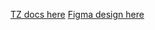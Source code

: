  <a  href="https://1sonia.uz/](https://docs.google.com/document/d/1CQJgwjkWo56h6nBSeC5yh7ljUsxaSKM7yZhSFBscVbY/edit" target="_blank" rel="noreferrer"> TZ docs here</a>
 <a  href="https://www.figma.com/design/1VrYJ62cSC7yFJWsuUD3xa/Spar-Intern-Task?node-id=0-1&t=SuQD6RjUqoX4pPUF-1" target="_blank" rel="noreferrer">Figma design here</a>
